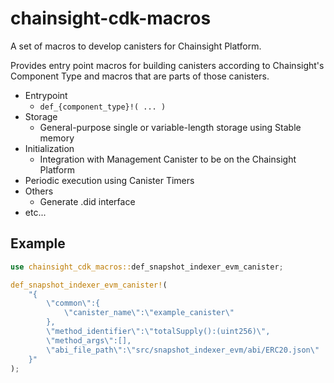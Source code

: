 # chainsight-cdk-macros

A set of macros to develop canisters for Chainsight Platform.

Provides entry point macros for building canisters according to Chainsight's Component Type and macros that are parts of those canisters.

- Entrypoint
  - `def_{component_type}!( ... )`
- Storage
  - General-purpose single or variable-length storage using Stable memory
- Initialization
  - Integration with Management Canister to be on the Chainsight Platform
- Periodic execution using Canister Timers
- Others
  - Generate .did interface
- etc...


## Example

```rust
use chainsight_cdk_macros::def_snapshot_indexer_evm_canister;

def_snapshot_indexer_evm_canister!(
    "{
        \"common\":{
            \"canister_name\":\"example_canister\"
        },
        \"method_identifier\":\"totalSupply():(uint256)\",
        \"method_args\":[],
        \"abi_file_path\":\"src/snapshot_indexer_evm/abi/ERC20.json\"
    }"
);
```
